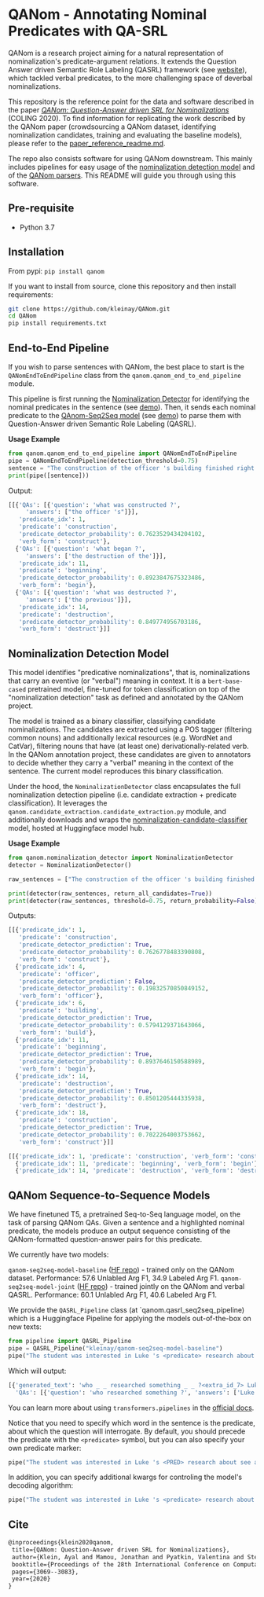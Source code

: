 # QANom - Annotating Nominal Predicates with QA-SRL

QANom is a research project aiming for a natural representation of nominalization's predicate-argument relations.
It extends the Question Answer driven Semantic Role Labeling (QASRL) framework (see [website](http://qasrl.org/)), which tackled verbal predicates,
to the more challenging space of deverbal nominalizations. 

This repository is the reference point for the data and software described in the paper 
[*QANom: Question-Answer driven SRL for Nominalizations*](https://www.aclweb.org/anthology/2020.coling-main.274/) (COLING 2020).
To find information for replicating the work described by the QANom paper (crowdsourcing a QANom dataset, identifying nominalization candidates, training and evaluating the baseline models), please refer to the [paper_reference_readme.md](paper_reference_readme.md).

The repo also consists software for using QANom downstream. 
This mainly includes pipelines for easy usage of the [nominalization detection model](#nominalization-detection-model) and of the [QANom parsers](#qanom-sequence-to-sequence-model). 
This README will guide you through using this software. 


## Pre-requisite
* Python 3.7

## Installation
From pypi:
`pip install qanom`

If you want to install from source, clone this repository and then install requirements:
```bash
git clone https://github.com/kleinay/QANom.git
cd QANom
pip install requirements.txt
```

## End-to-End Pipeline 

If you wish to parse sentences with QANom, the best place to start is the `QANomEndToEndPipeline` class from the `qanom.qanom_end_to_end_pipeline` module.

This pipeline is first running the [Nominalization Detector](https://huggingface.co/kleinay/nominalization-candidate-classifier) for identifying the nominal predicates in the sentence (see [demo](https://huggingface.co/spaces/kleinay/nominalization-detection-demo)).
Then, it sends each nominal predicate to the [QAnom-Seq2Seq model](https://huggingface.co/kleinay/qanom-seq2seq-model-joint) (see [demo](https://huggingface.co/spaces/kleinay/qanom-seq2seq-demo)) to parse them with Question-Answer driven Semantic Role Labeling (QASRL).

**Usage Example**

```python
from qanom.qanom_end_to_end_pipeline import QANomEndToEndPipeline
pipe = QANomEndToEndPipeline(detection_threshold=0.75)
sentence = "The construction of the officer 's building finished right after the beginning of the destruction of the previous construction ."
print(pipe([sentence]))
```

Output:
```python
[[{'QAs': [{'question': 'what was constructed ?',
     'answers': ["the officer 's"]}],
   'predicate_idx': 1,
   'predicate': 'construction',
   'predicate_detector_probability': 0.7623529434204102,
   'verb_form': 'construct'},
  {'QAs': [{'question': 'what began ?',
     'answers': ['the destruction of the']}],
   'predicate_idx': 11,
   'predicate': 'beginning',
   'predicate_detector_probability': 0.8923847675323486,
   'verb_form': 'begin'},
  {'QAs': [{'question': 'what was destructed ?', 
     'answers': ['the previous']}],
   'predicate_idx': 14,
   'predicate': 'destruction',
   'predicate_detector_probability': 0.849774956703186,
   'verb_form': 'destruct'}]]
```

## Nominalization Detection Model

This model identifies "predicative nominalizations", that is, nominalizations that carry an eventive (or "verbal") meaning in context. It is a `bert-base-cased` pretrained model, fine-tuned for token classification on top of the "nominalization detection" task as defined and annotated by the QANom project.

The model is trained as a binary classifier, classifying candidate nominalizations. 
The candidates are extracted using a POS tagger (filtering common nouns) and additionally lexical resources (e.g. WordNet and CatVar), filtering nouns that have (at least one) derivationally-related verb. In the QANom annotation project, these candidates are given to annotators to decide whether they carry a "verbal" meaning in the context of the sentence. The current model reproduces this binary classification. 

Under the hood, the `NominalizationDetector` class encapsulates the full nominalization detection pipeline (i.e. candidate extraction + predicate classification).
It leverages the `qanom.candidate_extraction.candidate_extraction.py` module, and additionally downloads and wraps the [nominalization-candidate-classifier](https://huggingface.co/kleinay/nominalization-candidate-classifier) model, hosted at Huggingface model hub.

**Usage Example**

 ```python
from qanom.nominalization_detector import NominalizationDetector
detector = NominalizationDetector()
 
raw_sentences = ["The construction of the officer 's building finished right after the beginning of the destruction of the previous construction ."]

print(detector(raw_sentences, return_all_candidates=True))
print(detector(raw_sentences, threshold=0.75, return_probability=False))
```   

Outputs:
```python
[[{'predicate_idx': 1,
   'predicate': 'construction',
   'predicate_detector_prediction': True,
   'predicate_detector_probability': 0.7626778483390808,
   'verb_form': 'construct'},
  {'predicate_idx': 4,
   'predicate': 'officer',
   'predicate_detector_prediction': False,
   'predicate_detector_probability': 0.19832570850849152,
   'verb_form': 'officer'},
  {'predicate_idx': 6,
   'predicate': 'building',
   'predicate_detector_prediction': True,
   'predicate_detector_probability': 0.5794129371643066,
   'verb_form': 'build'},
  {'predicate_idx': 11,
   'predicate': 'beginning',
   'predicate_detector_prediction': True,
   'predicate_detector_probability': 0.8937646150588989,
   'verb_form': 'begin'},
  {'predicate_idx': 14,
   'predicate': 'destruction',
   'predicate_detector_prediction': True,
   'predicate_detector_probability': 0.8501205444335938,
   'verb_form': 'destruct'},
  {'predicate_idx': 18,
   'predicate': 'construction',
   'predicate_detector_prediction': True,
   'predicate_detector_probability': 0.7022264003753662,
   'verb_form': 'construct'}]]
```
```python
[[{'predicate_idx': 1, 'predicate': 'construction', 'verb_form': 'construct'},
  {'predicate_idx': 11, 'predicate': 'beginning', 'verb_form': 'begin'},
  {'predicate_idx': 14, 'predicate': 'destruction', 'verb_form': 'destruct'}]]
```
  

## QANom Sequence-to-Sequence Models 

We have finetuned T5, a pretrained Seq-to-Seq language model, on the task of parsing QANom QAs. 
Given a sentence and a highlighted nominal predicate, the models produce an output sequence consisting of the QANom-formatted question-answer pairs for this predicate.

We currently have two models:

`qanom-seq2seq-model-baseline` ([HF repo](https://huggingface.co/kleinay/qanom-seq2seq-model-baseline)) - trained only on the QANom dataset. Performance: 57.6 Unlabled Arg F1, 34.9 Labeled Arg F1. 
`qanom-seq2seq-model-joint` ([HF repo](https://huggingface.co/kleinay/qanom-seq2seq-model-joint)) - trained jointly on the QANom and verbal QASRL. Performance: 60.1 Unlabled Arg F1, 40.6 Labeled Arg F1. 

We provide the `QASRL_Pipeline` class (at `qanom.qasrl_seq2seq_pipeline) which is a Huggingface Pipeline for applying the models out-of-the-box on new texts:

```python
from pipeline import QASRL_Pipeline
pipe = QASRL_Pipeline("kleinay/qanom-seq2seq-model-baseline")
pipe("The student was interested in Luke 's <predicate> research about see animals .", verb_form="research", predicate_type="nominal")
``` 
Which will output:
```python
[{'generated_text': 'who _ _ researched something _ _ ?<extra_id_7> Luke', 
  'QAs': [{'question': 'who researched something ?', 'answers': ['Luke']}]}]
```   
You can learn more about using `transformers.pipelines` in the [official docs](https://huggingface.co/docs/transformers/main_classes/pipelines).

Notice that you need to specify which word in the sentence is the predicate, about which the question will interrogate. By default, you should precede the predicate with the `<predicate>` symbol, but you can also specify your own predicate marker:
```python
pipe("The student was interested in Luke 's <PRED> research about see animals .", verb_form="research", predicate_type="nominal", predicate_marker="<PRED>")
```
In addition, you can specify additional kwargs for controling the model's decoding algorithm:
```python
pipe("The student was interested in Luke 's <predicate> research about see animals .", verb_form="research", predicate_type="nominal", num_beams=3)
```


## Cite

 ```latex
 @inproceedings{klein2020qanom,
  title={QANom: Question-Answer driven SRL for Nominalizations},
  author={Klein, Ayal and Mamou, Jonathan and Pyatkin, Valentina and Stepanov, Daniela and He, Hangfeng and Roth, Dan and Zettlemoyer, Luke and Dagan, Ido},
  booktitle={Proceedings of the 28th International Conference on Computational Linguistics},
  pages={3069--3083},
  year={2020}
}
 ``` 